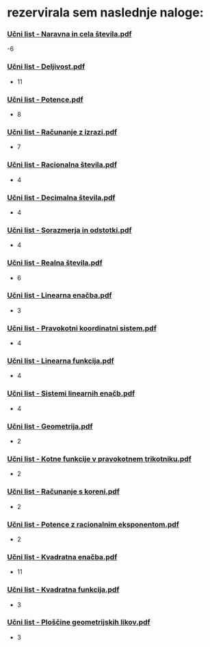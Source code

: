 # rezervirala sem naslednje naloge:

### [Učni list - Naravna in cela števila.pdf](https://www.sc-nm.si/sss/si/file/download/861_0affa8c3752b/Učni%20list%20-%20Naravna%20in%20cela%20števila.pdf)
-6

### [Učni list - Deljivost.pdf](https://www.sc-nm.si/sss/si/file/download/860_7c1612944279/Učni%20list%20-%20Deljivost.pdf)
- 11

### [Učni list - Potence.pdf](https://www.sc-nm.si/sss/si/file/download/857_88cc06344dc2/Učni%20list%20-%20Potence.pdf)
- 8

### [Učni list - Računanje z izrazi.pdf](https://www.sc-nm.si/sss/si/file/download/851_b391a4d3b88a/Učni%20list%20-%20Računanje%20z%20izrazi.pdf)
- 7

### [Učni list - Racionalna števila.pdf](https://www.sc-nm.si/sss/si/file/download/850_7907fe56caf7/Učni%20list%20-%20Racionalna%20števila.pdf)
- 4

### [Učni list - Decimalna števila.pdf](https://www.sc-nm.si/sss/si/file/download/849_fd9b628c8edd/Učni%20list%20-%20Decimalna%20števila.pdf)
- 4

### [Učni list - Sorazmerja in odstotki.pdf](https://www.sc-nm.si/sss/si/file/download/913_7ff8a8e6774d/Učni%20list%20-%20Sorazmerja%20in%20odstotki.pdf)
- 4

### [Učni list - Realna števila.pdf](https://www.sc-nm.si/sss/si/file/download/842_2a4e1f474025/Učni%20list%20-%20Realna%20števila.pdf)
- 6

### [Učni list - Linearna enačba.pdf](https://www.sc-nm.si/sss/si/file/download/833_30de7545a5ce/Učni%20list%20-%20Linearna%20enačba.pdf)
- 3

### [Učni list - Pravokotni koordinatni sistem.pdf](https://www.sc-nm.si/sss/si/file/download/834_5ffe0b5e352d/Učni%20list%20-%20Pravokotni%20koordinatni%20sistem.pdf)
- 4

### [Učni list - Linearna funkcija.pdf](https://www.sc-nm.si/sss/si/file/download/835_a3b1692363f8/Učni%20list%20-%20Linearna%20funkcija.pdf)
- 4

### [Učni list - Sistemi linearnih enačb.pdf](https://www.sc-nm.si/sss/si/file/download/836_975520bdf6aa/Učni%20list%20-%20Sistemi%20linearnih%20enačb.pdf)
- 4

### [Učni list - Geometrija.pdf](https://www.sc-nm.si/sss/si/file/download/908_fa3f990d1fc9/Učni%20list%20-%20Geometrija.pdf)
- 2

### [Učni list - Kotne funkcije v pravokotnem trikotniku.pdf](https://www.sc-nm.si/sss/si/file/download/824_4f7a2e4ab138/Učni%20list%20-%20Kotne%20funkcije%20v%20pravokotnem%20trikotniku.pdf)
- 2

### [Učni list - Računanje s koreni.pdf](https://www.sc-nm.si/sss/si/file/download/827_d73e71be4845/Učni%20list%20-%20Računanje%20s%20koreni.pdf)
- 2

### [Učni list - Potence z racionalnim eksponentom.pdf](https://www.sc-nm.si/sss/si/file/download/828_6210b4708ab3/Učni%20list%20-%20Potence%20z%20racionalnim%20eksponentom.pdf)
- 2

### [Učni list - Kvadratna enačba.pdf](https://www.sc-nm.si/sss/si/file/download/761_c78a25b65160/Učni%20list%20-%20Kvadratna%20enačba.pdf)
- 11

### [Učni list - Kvadratna funkcija.pdf](https://www.sc-nm.si/sss/file/open/763_ef3adea10a46/Učni%20list%20-%20Kvadratna%20funkcija.pdf)
- 3

### [Učni list - Ploščine geometrijskih likov.pdf](https://www.sc-nm.si/sss/si/file/download/790_96f4e0ca1618/Učni%20list%20-%20Ploščine%20geometrijskih%20likov.pdf)
- 3
